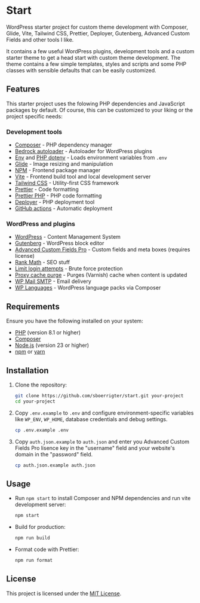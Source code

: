 # Start

WordPress starter project for custom theme development with Composer, Glide, Vite, Tailwind CSS, Prettier, Deployer, Gutenberg, Advanced Custom Fields and other tools I like.

It contains a few useful WordPress plugins, development tools and a custom starter theme to get a head start with custom theme development. The theme contains a few simple templates, styles and scripts and some PHP classes with sensible defaults that can be easily customized.

## Features

This starter project uses the folowing PHP dependencies and JavaScript packages by default. Of course, this can be customized to your liking or the project specific needs:

### Development tools

- [Composer](https://getcomposer.org/) - PHP dependency manager
- [Bedrock autoloader](https://roots.io/bedrock/) - Autoloader for WordPress plugins
- [Env](https://github.com/oscarotero/env) and [PHP dotenv](https://github.com/vlucas/phpdotenv) - Loads environment variables from `.env`
- [Glide](https://glide.thephpleague.com/) - Image resizing and manipulation
- [NPM](https://www.npmjs.com/) - Frontend package manager
- [Vite](https://vite.dev/) - Frontend build tool and local development server
- [Tailwind CSS](https://tailwindcss.com/) - Utility-first CSS framework
- [Prettier](https://prettier.io/) - Code formatting
- [Prettier PHP](https://github.com/prettier/plugin-php) - PHP code formatting
- [Deployer](https://deployer.org/) - PHP deployment tool
- [GitHub actions](https://github.com/features/actions) - Automatic deployment

### WordPress and plugins

- [WordPress](https://wordpress.org/) - Content Management System
- [Gutenberg](https://wordpress.org/gutenberg/) - WordPress block editor
- [Advanced Custom Fields Pro](https://www.advancedcustomfields.com/) - Custom fields and meta boxes (requires license)
- [Rank Math](https://rankmath.com/) - SEO stuff
- [Limit login attempts](https://wordpress.org/plugins/limit-login-attempts/) - Brute force protection
- [Proxy cache purge](https://wordpress.org/plugins/varnish-http-purge/) - Purges (Varnish) cache when content is updated
- [WP Mail SMTP](https://wpmailsmtp.com/) - Email delivery
- [WP Languages](https://wp-languages.github.io/) - WordPress language packs via Composer

## Requirements

Ensure you have the following installed on your system:

- [PHP](https://www.php.net/) (version 8.1 or higher)
- [Composer](https://getcomposer.org/)
- [Node.js](https://nodejs.org/) (version 23 or higher)
- [npm](https://www.npmjs.com/) or [yarn](https://yarnpkg.com/)

## Installation

1. Clone the repository:

   ```bash
   git clone https://github.com/sboerrigter/start.git your-project
   cd your-project
   ```

2. Copy `.env.example` to `.env` and configure environment-specific variables like `WP_ENV`, `WP_HOME`, database credentials and debug settings.

   ```bash
   cp .env.example .env
   ```

3. Copy `auth.json.example` to `auth.json` and enter you Advanced Custom Fields Pro lisence key in the "username" field and your website\'s domain in the "password" field.

   ```bash
   cp auth.json.example auth.json
   ```

## Usage

- Run `npm start` to install Composer and NPM dependencies and run vite development server:

  ```bash
  npm start
  ```

- Build for production:

  ```bash
  npm run build
  ```

- Format code with Prettier:
  ```bash
  npm run format
  ```

## License

This project is licensed under the [MIT License](LICENSE).

